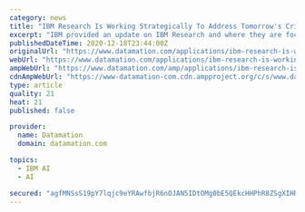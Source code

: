 ```yaml
---
category: news
title: "IBM Research Is Working Strategically To Address Tomorrow's Critical Problems"
excerpt: "IBM provided an update on IBM Research and where they are focusing their resources. IBM Research is one of the most extensive collections of focused scientists in the world’s public sector. With 3,000 scientists,"
publishedDateTime: 2020-12-18T23:44:00Z
originalUrl: "https://www.datamation.com/applications/ibm-research-is-working-strategically-to-address-tomorrows-critical-problems.html"
webUrl: "https://www.datamation.com/applications/ibm-research-is-working-strategically-to-address-tomorrows-critical-problems.html"
ampWebUrl: "https://www.datamation.com/amp/applications/ibm-research-is-working-strategically-to-address-tomorrows-critical-problems.html"
cdnAmpWebUrl: "https://www-datamation-com.cdn.ampproject.org/c/s/www.datamation.com/amp/applications/ibm-research-is-working-strategically-to-address-tomorrows-critical-problems.html"
type: article
quality: 21
heat: 21
published: false

provider:
  name: Datamation
  domain: datamation.com

topics:
  - IBM AI
  - AI

secured: "agfMNSsS19pY7lqjc9eYRAwfbjR6nOJAN5IDtOMg0bE5QEkcHHPhR8ZSgXIHRC5ipv941FEMI6twRszUwDVfK4FkD+K4T5wo+fRQWEvMRWXo/ZlZRm5HCmOkx/85LPBIAIevTTkQzf20DLSAtFGov0CspGbbKgnMvFGyHU5+R1klNWzvgjS9/9v59QO0GA2P8IC7V16TnHsOrD0eUP1g/uOJuZtMmdULu2aBQMlHb42dQCTNEZnKtqk565zFlpB6aGb6IMtGoytoUA22EOnKpMrwxIoQKhzU0o7dNrlXR1Zz3y13N+Wgg1rSKnEN6/1dVrs/tW3GXDhfqMOPylavMX93drrLcDjy8W0if39gouA=;YshhmPs0LW7fBfPUbLPHig=="
---
```


